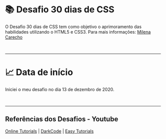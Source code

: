 # 📚 Desafio 30 dias de CSS 

O Desafio 30 dias de CSS tem como objetivo o aprimoramento das habilidades utilizando o HTML5 e CSS3. Para mais informações: [Milena Carecho](https://github.com/MilenaCarecho/30diasDeCSS)

<p>&nbsp;&nbsp;</p>

---

# 📈 Data de início

Iniciei o meu desafio no dia 13 de dezembro de 2020. 

<p>&nbsp;&nbsp;</p>

---

## Referências dos Desafios - Youtube

[Online Tutorials](https://www.youtube.com/channel/UCbwXnUipZsLfUckBPsC7Jog) | [DarkCode](https://www.youtube.com/channel/UCD3KVjbb7aq2OiOffuungzw) | [Easy Tutorials](https://www.youtube.com/channel/UCkjoHfkLEy7ZT4bA2myJ8xA)

<p>&nbsp;&nbsp;</p>
